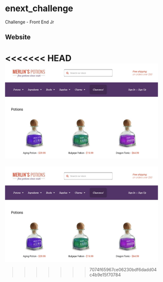 # enext_challenge
Challenge - Front End Jr


## Website

<<<<<<< HEAD
![Page Screenshot](https://github.com/IgNog93/enext_challenge/blob/master/src/images/screenshot.jpg "This is a screenshot of the challenge")
=======
![Page Screenshot](https://github.com/IgNog93/enext_challenge/blob/master/src/images/screenshot.jpg "This is a screenshot of the challenge")
>>>>>>> 7074f65967ce06230bdf6dadd04c4b9e15f70784
